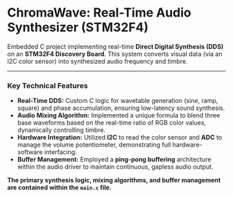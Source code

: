 # ChromaWave: Real-Time Audio Synthesizer (STM32F4)

Embedded C project implementing real-time **Direct Digital Synthesis (DDS)** on an **STM32F4 Discovery Board**. This system converts visual data (via an I2C color sensor) into synthesized audio frequency and timbre.

---

### Key Technical Features

* **Real-Time DDS:** Custom C logic for wavetable generation (sine, ramp, square) and phase accumulation, ensuring low-latency sound synthesis.
* **Audio Mixing Algorithm:** Implemented a unique formula to blend three base waveforms based on the real-time ratio of RGB color values, dynamically controlling timbre.
* **Hardware Integration:** Utilized **I2C** to read the color sensor and **ADC** to manage the volume potentiometer, demonstrating full hardware-software interfacing.
* **Buffer Management:** Employed a **ping-pong buffering** architecture within the audio driver to maintain continuous, gapless audio output.

**The primary synthesis logic, mixing algorithms, and buffer management are contained within the `main.c` file.**
